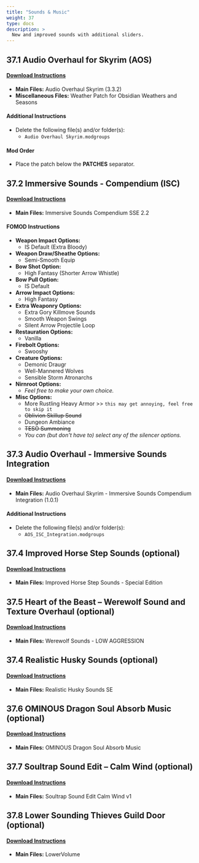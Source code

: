 ```yaml
---
title: "Sounds & Music"
weight: 37
type: docs
description: >
  New and improved sounds with additional sliders.
---
```


## 37.1 Audio Overhaul for Skyrim (AOS)

#### [Download Instructions](https://www.nexusmods.com/skyrimspecialedition/mods/12466?tab=files)

* **Main Files:** Audio Overhaul Skyrim (3.3.2)
* **Miscellaneous Files:** Weather Patch for Obsidian Weathers and Seasons

#### Additional Instructions

* Delete the following file(s) and/or folder(s):
  * `Audio Overhaul Skyrim.modgroups`

#### Mod Order

* Place the patch below the **PATCHES** separator.

## 37.2 Immersive Sounds - Compendium (ISC)

#### [Download Instructions](https://www.nexusmods.com/skyrimspecialedition/mods/523/?tab=files)

- **Main Files:** Immersive Sounds Compendium SSE 2.2

#### FOMOD Instructions

- **Weapon Impact Options:**
  - IS Default (Extra Bloody)
- **Weapon Draw/Sheathe Options:**
  - Semi-Smooth Equip
- **Bow Shot Option:**
  - High Fantasy (Shorter Arrow Whistle)
- **Bow Pull Option:**
  - IS Default
- **Arrow Impact Options:**
  - High Fantasy
- **Extra Weaponry Options:**
  - Extra Gory Killmove Sounds
  - Smooth Weapon Swings
  - Silent Arrow Projectile Loop
- **Restauration Options:**
  - Vanilla
- **Firebolt Options:**
  - Swooshy
- **Creature Options:**
  - Demonic Draugr
  - Well-Mannered Wolves
  - Sensible Storm Atronarchs
- **Nirnroot Options:**
  - *Feel free to make your own choice.*
- **Misc Options:**
  - More Rustling Heavy Armor >> `this may get annoying, feel free to skip it`
  - ~~Oblivion Skillup Sound~~
  - Dungeon Ambiance
  - ~~TESO Summoning~~
  - *You can (but don't have to) select any of the silencer options.*

## 37.3 Audio Overhaul - Immersive Sounds Integration

#### [Download Instructions](https://www.nexusmods.com/skyrimspecialedition/mods/36761?tab=files)

- **Main Files:** Audio Overhaul Skyrim - Immersive Sounds Compendium Integration (1.0.1)

#### Additional Instructions

* Delete the following file(s) and/or folder(s):
  * `AOS_ISC_Integration.modgroups`

## 37.4 Improved Horse Step Sounds (optional)

#### [Download Instructions](https://www.nexusmods.com/skyrimspecialedition/mods/848?tab=files)

* **Main Files:** Improved Horse Step Sounds - Special Edition

## 37.5 Heart of the Beast – Werewolf Sound and Texture Overhaul (optional)

#### [Download Instructions](https://www.nexusmods.com/skyrim/mods/13779?tab=files)

* **Main Files:** Werewolf Sounds - LOW AGGRESSION

## 37.4 Realistic Husky Sounds (optional)

#### [Download Instructions](https://www.nexusmods.com/skyrimspecialedition/mods/11038?tab=files)

* **Main Files:** Realistic Husky Sounds SE

## 37.6 OMINOUS Dragon Soul Absorb Music (optional)

#### [Download Instructions](https://www.nexusmods.com/skyrim/mods/60767?tab=files)

* **Main Files:** OMINOUS Dragon Soul Absorb Music

## 37.7 Soultrap Sound Edit – Calm Wind (optional)

#### [Download Instructions](https://www.nexusmods.com/skyrimspecialedition/mods/8017?tab=files)

* **Main Files:** Soultrap Sound Edit Calm Wind v1

## 37.8 Lower Sounding Thieves Guild Door (optional)

#### [Download Instructions](https://www.nexusmods.com/skyrim/mods/1826?tab=files)

* **Main Files:** LowerVolume
